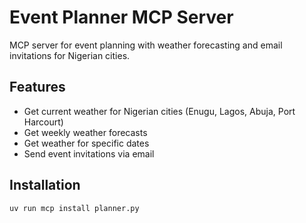 # Event Planner MCP Server

MCP server for event planning with weather forecasting and email invitations for Nigerian cities.

## Features

- Get current weather for Nigerian cities (Enugu, Lagos, Abuja, Port Harcourt)
- Get weekly weather forecasts
- Get weather for specific dates
- Send event invitations via email

## Installation

```bash
uv run mcp install planner.py
```
